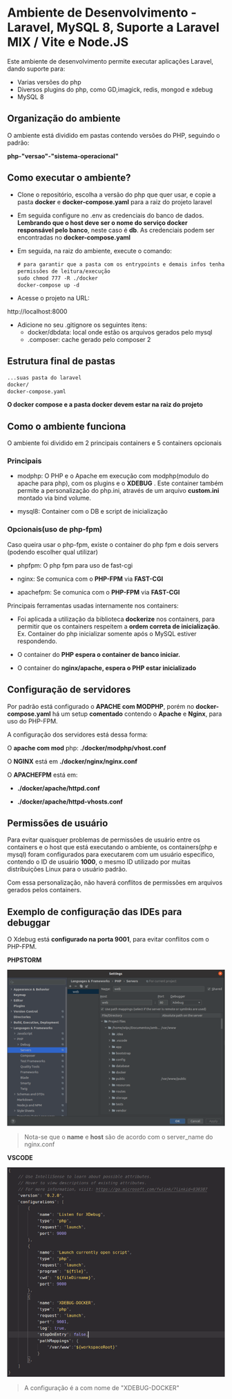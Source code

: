 # Ambiente de Desenvolvimento - Laravel, MySQL 8, Suporte a Laravel MIX / Vite e Node.JS

Este ambiente de desenvolvimento permite executar aplicações Laravel, dando suporte para:

- Varias versões do php
- Diversos plugins do php, como GD,imagick, redis, mongod e xdebug
- MySQL 8

## Organização do ambiente

O ambiente está dividido em pastas contendo versões do PHP, seguindo o padrão:

**php-"versao"-"sistema-operacional"**

## Como executar o ambiente?

* Clone o repositório, escolha a versão do php que quer usar, e copie a pasta **docker** e **docker-compose.yaml** para a raiz do projeto laravel


* Em seguida configure no .env as credenciais do banco de dados. **Lembrando que o host deve ser o nome do serviço docker responsável pelo banco**, neste caso é **db**. As credenciais podem ser encontradas no **docker-compose.yaml**


* Em seguida, na raiz do ambiente, execute o comando:
  
  ```shell
  # para garantir que a pasta com os entrypoints e demais infos tenha permissões de leitura/execução
  sudo chmod 777 -R ./docker
  docker-compose up -d
  ```

* Acesse o projeto na URL: 

http://localhost:8000

* Adicione no seu .gitignore os seguintes itens:
  * docker/dbdata: local onde estão os arquivos gerados pelo mysql
  * .composer: cache gerado pelo composer 2


## Estrutura final de pastas

```
...suas pasta do laravel
docker/
docker-compose.yaml
```

**O docker compose e a pasta docker devem estar na raiz do projeto**



## Como o ambiente funciona

O ambiente foi dividido em 2 principais containers e 5 containers opcionais

### Principais

- modphp: O PHP e o Apache em execução com modphp(modulo do apache para php), com os plugins e o **XDEBUG** . Este container também permite a personalização do php.ini, através de um arquivo **custom.ini** montado via bind volume.

- mysql8: Container com o DB e script de inicialização

### Opcionais(uso de php-fpm)

Caso queira usar o php-fpm, existe o container do php fpm e dois servers (podendo escolher qual utilizar)

- phpfpm: O php fpm para uso de fast-cgi

- nginx: Se comunica com o **PHP-FPM** via **FAST-CGI**

- apachefpm: Se comunica com o **PHP-FPM** via **FAST-CGI**


Principais ferramentas usadas internamente nos containers:

* Foi aplicada a utilização da biblioteca **dockerize** nos containers, para
  permitir que os containers respeitem a **ordem correta de inicialização**.
  Ex. Container do php inicializar somente após o MySQL estiver respondendo.

* O container do **PHP espera o container de banco iniciar.** 

* O container do **nginx/apache, espera o PHP estar inicializado**

## Configuração de servidores

Por padrão está configurado o **APACHE com MODPHP**, porém no **docker-compose.yaml** há um setup **comentado** contendo o **Apache** e **Nginx**, para uso do PHP-FPM.

A configuração dos servidores está dessa forma:

O **apache com mod** php: **./docker/modphp/vhost.conf**

O **NGINX** está em **./docker/nginx/nginx.conf**

O **APACHEFPM** está em:

* **./docker/apache/httpd.conf**

* **./docker/apache/httpd-vhosts.conf**


## Permissões de usuário

Para evitar quaisquer problemas de permissões de usuário entre os containers
e o host que está executando o ambiente, os containers(php e mysql) foram configurados para executarem com um usuário específico, contendo o ID de usuário **1000**, o mesmo ID utilizado por muitas distribuições Linux para o usuário padrão.

Com essa personalização, não haverá conflitos de permissões em arquivos gerados
pelos containers.


## Exemplo de configuração das IDEs para debuggar

O Xdebug está **configurado na porta 9001**, para evitar conflitos com o PHP-FPM.

**PHPSTORM**

![PHPSTORM](./midias/php-storm.png)

> Nota-se que o **name** e **host** são de acordo com o server_name do nginx.conf

**VSCODE**

![VSCODE](./midias/vscode.png)

> A configuração é a com nome de "XDEBUG-DOCKER"
